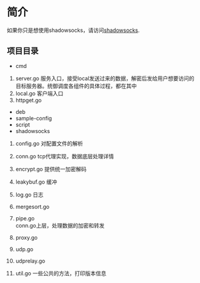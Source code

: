 # 简介  
如果你只是想使用shadowsocks，请访问[shadowsocks](https://github.com/shadowsocks/shadowsocks-go).

## 项目目录
- cmd  
1. server.go 
服务入口，接受local发送过来的数据，解密后发给用户想要访问的目标服务器。统御调度各组件的具体过程，都在其中  
2. local.go 
客户端入口
3. httpget.go
- deb  
- sample-config  
- script  
- shadowsocks  
1. config.go 
对配置文件的解析  

2. conn.go 
tcp代理实现，数据底层处理详情  

3. encrypt.go 
提供统一加密解码  

4. leakybuf.go 
缓冲  

5. log.go 
日志  

6. mergesort.go 
7. pipe.go  
conn.go上层，处理数据的加密和转发  

8. proxy.go
9. udp.go
10. udprelay.go
11. util.go
一些公共的方法，打印版本信息